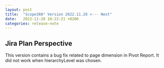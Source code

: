 ```yaml
---
layout: post
title:  "Scope360° Version 2022.11.28 <--- Next"
date:   2022-11-28 18:22:21 +0200
categories: release-note
---
```

## Jira Plan Perspective

This version contains a bug fix related to page dimension in Pivot Report. It did not work when hierarchyLevel was chosen.
